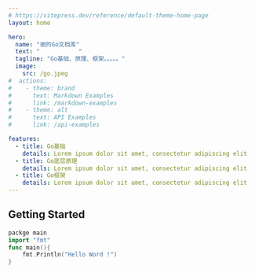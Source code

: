 ```yaml
---
# https://vitepress.dev/reference/default-theme-home-page
layout: home

hero:
  name: "谢的Go文档库"
  text: "           "
  tagline: "Go基础、原理、框架。。。。。"
  image:
    src: /go.jpeg
#  actions:
#    - theme: brand
#      text: Markdown Examples
#      link: /markdown-examples
#    - theme: alt
#      text: API Examples
#      link: /api-examples

features:
  - title: Go基础
    details: Lorem ipsum dolor sit amet, consectetur adipiscing elit
  - title: Go底层原理
    details: Lorem ipsum dolor sit amet, consectetur adipiscing elit
  - title: Go框架
    details: Lorem ipsum dolor sit amet, consectetur adipiscing elit
---
```

## Getting Started

```go
packge main
import "fmt"
func main(){
    fmt.Println("Hello Word !")
}
```
